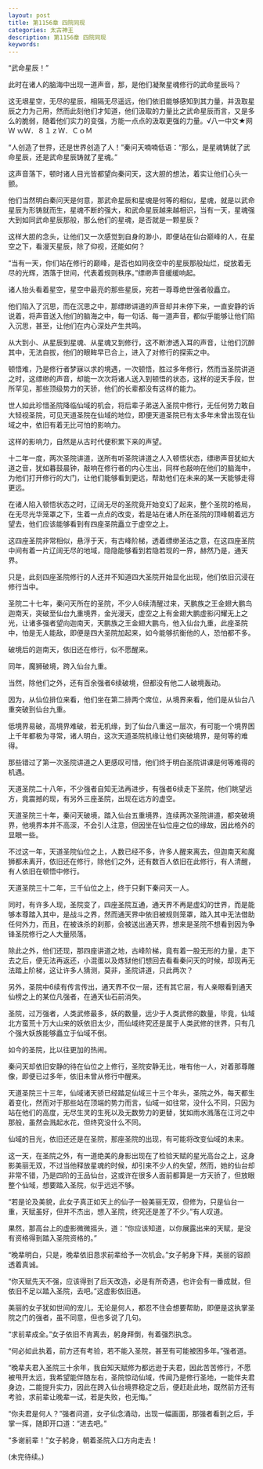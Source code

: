```yaml
---
layout: post
title: 第1156章 四院同现
categories: 太古神王
description: 第1156章 四院同现
keywords:
---
```


“武命星辰！”

此时在诸人的脑海中出现一道声音，那，是他们凝聚星魂修行的武命星辰吗？

这无垠星空，无尽的星辰，相隔无尽遥远，他们依旧能够感知到其力量，并汲取星辰之力为己用，然而此刻他们才知道，他们汲取的力量比之武命星辰而言，又是多么的脆弱，随着他们实力的变强，方能一点点的汲取更强的力量。√八一中文★网Ｗ ｗＷ．８１ｚＷ．ＣｏＭ

“人创造了世界，还是世界创造了人！”秦问天喃喃低语：“那么，是星魂铸就了武命星辰，还是武命星辰铸就了星魂。”

这声音落下，顿时诸人目光皆都望向秦问天，这大胆的想法，着实让他们心头一颤。

他们当然明白秦问天是何意，那武命星辰和星魂是何等的相似，星魂，就是以武命星辰为形铸就而生，星魂不断的强大，和武命星辰越来越相识，当有一天，星魂强大到如同武命星辰那般，那么他们的星魂，是否就是一颗星辰？

这样大胆的念头，让他们又一次感觉到自身的渺小，即便站在仙台巅峰的人，在星空之下，看漫天星辰，除了仰视，还能如何？

“当有一天，你们站在修行的巅峰，是否也如同夜空中的星辰那般灿烂，绽放着无尽的光辉，洒落于世间，代表着规则秩序。”缥缈声音缓缓响起。

诸人抬头看着星空，星空中最亮的那些星辰，宛若一尊尊绝世强者般矗立。

他们陷入了沉思，而在沉思之中，那缥缈讲道的声音却并未停下来，一直安静的诉说着，将声音送入他们的脑海之中，每一句话、每一道声音，都似乎能够让他们陷入沉思，甚至，让他们在内心深处产生共鸣。

从大到小、从星辰到星魂、从星魂又到修行，这不断渗透入耳的声音，让他们沉醉其中，无法自拔，他们的眼眸早已合上，进入了对修行的探索之中。

顿悟难，乃是修行者梦寐以求的境遇，一次顿悟，胜过多年修行，然而当圣院讲道之时，这缥缈的声音，却能一次次将诸人送入到顿悟的状态，这样的逆天手段，世所罕见，那些顶级势力的天骄，他们的长辈都没有这样的能力。

世人如此珍惜圣院降临仙域的机会，将后辈子弟送入圣院中修行，无任何势力敢自大轻视圣院，可见天道圣院在仙域的地位，即便天道圣院已有太多年未曾出现在仙域之中，依旧有着无比可怕的影响力。

这样的影响力，自然是从古时代便积累下来的声望。

十二年一度，两次圣院讲道，送所有听圣院讲道之人入顿悟状态，缥缈声音犹如大道之音，犹如暮鼓晨钟，敲响在修行者的内心生出，同样也敲响在他们的脑海中，为他们打开修行的大门，让他们能够看到更远，帮助他们在未来的某一天能够走得更远。

在诸人陷入顿悟状态之时，辽阔无尽的圣院竟开始变幻了起来，整个圣院的格局，在无尽光华笼罩之下，生着一点点的改变，若是站在诸人所在圣院的顶峰朝着远方望去，他们应该能够看到有四座圣院矗立于虚空之上。

这四座圣院非常相似，悬浮于天，有古峰阶梯，透着缥缈圣洁之意，在这四座圣院中间有着一片辽阔无尽的地域，隐隐能够看到若隐若现的一界，赫然乃是，通天界。

只是，此刻四座圣院修行的人还并不知道四大圣院开始显化出现，他们依旧沉浸在修行当中。

圣院二十七年，秦问天所在的圣院，不少人6续清醒过来，天鹏族之王金翅大鹏鸟迦南天，突破至仙台九重境界，金光漫天，虚空之上有金翅大鹏虚影闪耀无上之光，让诸多强者望向迦南天，天鹏族之王金翅大鹏鸟，他入仙台九重，此座圣院中，怕是无人能敌，即便是四大圣院加起来，如今能够抗衡他的人，恐怕都不多。

破境后的迦南天，依旧还在修行，似不愿醒来。

同年，魔狮破境，跨入仙台九重。

当然，除他们之外，还有百余强者6续破境，但都没有他二人破境轰动。

因为，从仙位排位来看，他们坐在第二排两个席位，从境界来看，他们是从仙台八重突破到仙台九重。

低境界易破，高境界难破，若无机缘，到了仙台八重这一层次，有可能一个境界困上千年都极为寻常，诸人明白，这次天道圣院机缘让他们突破境界，是何等的难得。

那些错过了第一次圣院讲道之人更感叹可惜，他们终于明白圣院讲课是何等难得的机遇。

天道圣院二十八年，不少强者自知无法再进步，有强者6续走下圣院，他们眺望远方，竟震撼的现，有另外三座圣院，出现在远方的虚空。

天道圣院三十年，秦问天破境，踏入仙台五重境界，连续两次圣院讲道，都突破境界，他境界本并不高深，不会引人注意，但因坐在仙位座之位的缘故，因此格外的显眼一些。

不过这一年，天道圣院仙位之上，人数已经不多，许多人醒来离去，但迦南天和魔狮都未离开，依旧还在修行，除他们之外，还有数百人依旧在此修行，有人清醒，有人依旧在顿悟中修行。

天道圣院三十二年，三千仙位之上，终于只剩下秦问天一人。

同时，有许多人现，圣院变了，四座圣院互通，通天界不再是虚幻的世界，而是能够本尊踏入其中，是战斗之界，然而通天界中依旧被规则笼罩，踏入其中无法借助任何外力，而且，在被诛杀的刹那，会被送出通天界，想来是圣院不想看到因为争锋圣院修行之人大量陨落。

除此之外，他们还现，那四座讲道之地，古峰阶梯，竟有着一股无形的力量，走下去之后，便无法再返还，小混蛋以及炼狱他们想回去看看秦问天的时候，却现再无法踏上阶梯，这让许多人猜测，莫非，圣院讲道，只此两次？

另外，圣院中6续有传言传出，通天界不仅一层，还有其它层，有人亲眼看到通天仙榜之上的某位凡强者，在通天仙石前消失。

圣院，过万强者，人类武修最多，妖的数量，远少于人类武修的数量，毕竟，仙域北方蛮荒十万大山来的妖依旧太少，而仙域终究还是属于人类武修的世界，只有几个强大妖族能够矗立于仙域不倒。

如今的圣院，比以往更加的热闹。

秦问天却依旧安静的待在仙位之上修行，圣院安静无比，唯有他一人，对着那尊雕像，即便已过多年，依旧未曾从修行中醒来。

天道圣院三十三年，仙域诸天骄已经踏足仙域三十三个年头，圣院之外，每天都生着变化，然而对于那些站在顶端的势力而言，仙域一如往常，没什么不同，只因为站在他们的高度，无尽生灵的生死以及无数势力的更替，犹如雨水溅落在江河之中那般，虽然会溅起水花，但终究没什么不同。

仙域的目光，依旧还还是在圣院，那座圣院的出现，有可能将改变仙域的未来。

这一天，在圣院之外，有一道绝美的身影出现在了检验天赋的星光高台之上，这身影美丽无双，不过当他释放星魂的时候，却引来不少人的失望，然而，她的仙台却非常不错，乃是四阶的王品仙台，这或许在很多人面前都算是一方天骄了，但放眼整个仙域，想要踏入圣院，似乎远远不够。

“若是论及美貌，此女子真正如天上的仙子一般美丽无双，但修为，只是仙台一重，天赋虽好，但并不杰出，想入圣院，终究还是差了不少。”有人叹道。

果然，那高台上的虚影微微摇头，道：“你应该知道，以你展露出来的天赋，是没有资格得到踏入圣院资格的。”

“晚辈明白，只是，晚辈依旧恳求前辈给予一次机会。”女子躬身下拜，美丽的容颜透着真诚。

“你天赋先天不强，应该得到了后天改造，必是有所奇遇，也许会有一番成就，但依旧不足以踏入圣院，去吧。”这虚影依旧道。

美丽的女子犹如世间的宠儿，无论是何人，都忍不住会想要帮助，即便是这执掌圣院之门的强者，虽不同意，但也多说了几句。

“求前辈成全。”女子依旧不肯离去，躬身拜倒，有着强烈执念。

“何必如此执着，前方还有考验，若不能入圣院，甚至有可能被困多年。”强者道。

“晚辈夫君入圣院三十余年，我自知天赋修为都远逊于夫君，因此苦苦修行，不愿被甩开太远，我希望能伴随左右，圣院惊动仙域，传闻乃是修行圣地，一能伴夫君身边，二能提升实力，因此在跨入仙台境界稳定之后，便赶赴此地，既然前方还有考验，求前辈让晚辈一试，若是失败，也无悔。”

“你夫君是何人？”强者问道，女子仙念涌动，出现一幅画面，那强者看到之后，手掌一挥，随即开口道：“进去吧。”

“多谢前辈！”女子躬身，朝着圣院入口方向走去！

(未完待续。)
